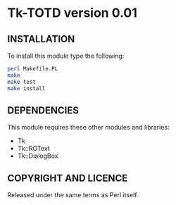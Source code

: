 # Tk-TOTD version 0.01

## INSTALLATION

To install this module type the following:

```bash
perl Makefile.PL
make
make test
make install
```

## DEPENDENCIES

This module requires these other modules and libraries:

* Tk
* Tk::ROText
* Tk::DialogBox

## COPYRIGHT AND LICENCE

Released under the same terms as Perl itself.
